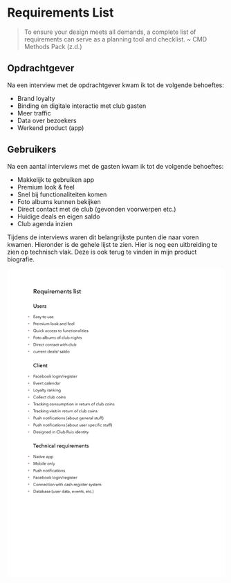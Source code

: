 # Requirements List

> To ensure your design meets all demands, a complete list of requirements can serve as a planning tool and checklist. ~ CMD Methods Pack (z.d.)

## Opdrachtgever
Na een interview met de opdrachtgever kwam ik tot de volgende behoeftes:
- Brand loyalty
- Binding en digitale interactie met club gasten
- Meer traffic
- Data over bezoekers
- Werkend product (app)

## Gebruikers
Na een aantal interviews met de gasten kwam ik tot de volgende behoeftes:
- Makkelijk te gebruiken app
- Premium look & feel
- Snel bij functionaliteiten komen
- Foto albums kunnen bekijken
- Direct contact met de club (gevonden voorwerpen etc.)
- Huidige deals en eigen saldo
- Club agenda inzien

Tijdens de interviews waren dit belangrijkste punten die naar voren kwamen. Hieronder is de gehele lijst te zien. Hier is nog een uitbreiding te zien op technisch vlak. Deze is ook terug te vinden in mijn product biografie.

![Requirements List](../assets/images/requirements-list.jpg)
